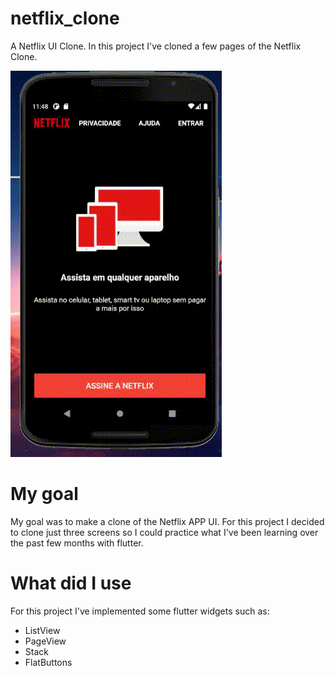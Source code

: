 # netflix_clone

A Netflix UI Clone. In this project I've cloned a few pages of the Netflix Clone.

![NETFLIX CLONE DEMO](demo/netflixclone.gif)

# My goal
My goal was to make a clone of the Netflix APP UI. For this project I decided to clone just three screens so I could practice what I've been learning over the past few months with flutter.

# What did I use
  For this project I've implemented some flutter widgets such as:
 - ListView
 - PageView
 - Stack 
 - FlatButtons
